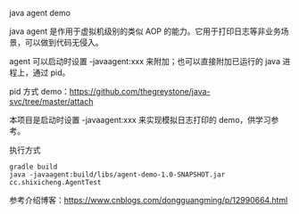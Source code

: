 java agent demo

java agent 是作用于虚拟机级别的类似 AOP 的能力。它用于打印日志等非业务场景，可以做到代码无侵入。

agent 可以启动时设置 -javaagent:xxx 来附加；也可以直接附加已运行的 java 进程上，通过 pid。

pid 方式 demo：https://github.com/thegreystone/java-svc/tree/master/attach

本项目是启动时设置 -javaagent:xxx 来实现模拟日志打印的 demo，供学习参考。

执行方式

```
gradle build
java -javaagent:build/libs/agent-demo-1.0-SNAPSHOT.jar cc.shixicheng.AgentTest
```

参考介绍博客：https://www.cnblogs.com/dongguangming/p/12990664.html